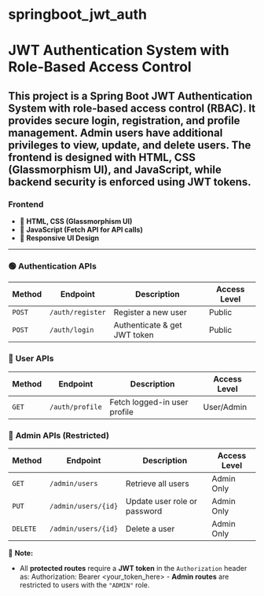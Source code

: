 # springboot_jwt_auth
# **JWT Authentication System with Role-Based Access Control**

This project is a **Spring Boot JWT Authentication System** with **role-based access control (RBAC)**. It provides secure login, registration, and profile management. Admin users have additional privileges to **view, update, and delete users**. The frontend is designed with **HTML, CSS (Glassmorphism UI), and JavaScript**, while backend security is enforced using **JWT tokens**.
---
### **Frontend**
- 🎨 **HTML, CSS (Glassmorphism UI)**
- 🎯 **JavaScript (Fetch API for API calls)**
- 📱 **Responsive UI Design**

---
### 🟢 **Authentication APIs**
| Method | Endpoint          | Description                    | Access Level |
|--------|------------------|--------------------------------|--------------|
| `POST` | `/auth/register` | Register a new user           | Public |
| `POST` | `/auth/login`    | Authenticate & get JWT token  | Public |

### 🔵 **User APIs**
| Method | Endpoint         | Description                  | Access Level |
|--------|-----------------|------------------------------|--------------|
| `GET`  | `/auth/profile` | Fetch logged-in user profile | User/Admin |

### 🔴 **Admin APIs (Restricted)**
| Method  | Endpoint             | Description                   | Access Level |
|---------|---------------------|-------------------------------|--------------|
| `GET`   | `/admin/users`       | Retrieve all users            | Admin Only |
| `PUT`   | `/admin/users/{id}`  | Update user role or password  | Admin Only |
| `DELETE`| `/admin/users/{id}`  | Delete a user                 | Admin Only |

📌 **Note:**  
- All **protected routes** require a **JWT token** in the `Authorization` header as: Authorization: Bearer <your_token_here>  - **Admin routes** are restricted to users with the `"ADMIN"` role.
